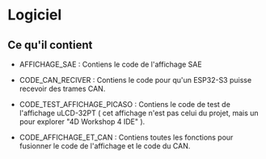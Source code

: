 # Logiciel

## Ce qu'il contient

* AFFICHAGE_SAE : Contiens le code de l'affichage SAE

* CODE_CAN_RECIVER : Contiens le code pour qu'un ESP32-S3 puisse recevoir des trames CAN.

* CODE_TEST_AFFICHAGE_PICASO : Contiens le code de test de l'affichage uLCD-32PT ( cet affichage n'est pas celui du projet, mais un pour explorer "4D Workshop 4 IDE" ).

* CODE_AFFICHAGE_ET_CAN : Contiens toutes les fonctions pour fusionner le code de l'affichage et le code du CAN.
